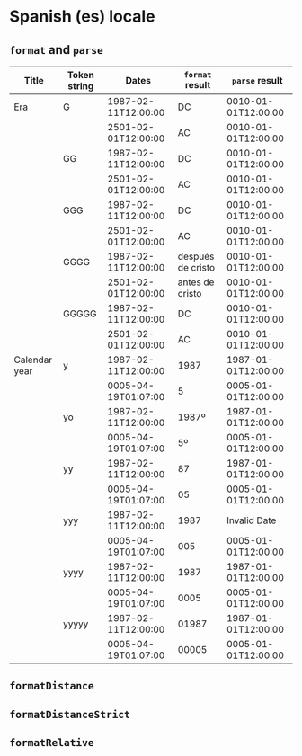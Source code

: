 # Spanish (es) locale

## `format` and `parse`

| Title | Token string | Dates | `format` result | `parse` result |
|-------|--------------|-------|-------------------|------------------|
| Era | G | 1987-02-11T12:00:00 | DC | 0010-01-01T12:00:00 |
| | | 2501-02-01T12:00:00 | AC | 0010-01-01T12:00:00 |
| | GG | 1987-02-11T12:00:00 | DC | 0010-01-01T12:00:00 |
| | | 2501-02-01T12:00:00 | AC | 0010-01-01T12:00:00 |
| | GGG | 1987-02-11T12:00:00 | DC | 0010-01-01T12:00:00 |
| | | 2501-02-01T12:00:00 | AC | 0010-01-01T12:00:00 |
| | GGGG | 1987-02-11T12:00:00 | después de cristo | 0010-01-01T12:00:00 |
| | | 2501-02-01T12:00:00 | antes de cristo | 0010-01-01T12:00:00 |
| | GGGGG | 1987-02-11T12:00:00 | DC | 0010-01-01T12:00:00 |
| | | 2501-02-01T12:00:00 | AC | 0010-01-01T12:00:00 |
| Calendar year | y | 1987-02-11T12:00:00 | 1987 | 1987-01-01T12:00:00 |
| | | 0005-04-19T01:07:00 | 5 | 0005-01-01T12:00:00 |
| | yo | 1987-02-11T12:00:00 | 1987º | 1987-01-01T12:00:00 |
| | | 0005-04-19T01:07:00 | 5º | 0005-01-01T12:00:00 |
| | yy | 1987-02-11T12:00:00 | 87 | 1987-01-01T12:00:00 |
| | | 0005-04-19T01:07:00 | 05 | 0005-01-01T12:00:00 |
| | yyy | 1987-02-11T12:00:00 | 1987 | Invalid Date |
| | | 0005-04-19T01:07:00 | 005 | 0005-01-01T12:00:00 |
| | yyyy | 1987-02-11T12:00:00 | 1987 | 1987-01-01T12:00:00 |
| | | 0005-04-19T01:07:00 | 0005 | 0005-01-01T12:00:00 |
| | yyyyy | 1987-02-11T12:00:00 | 01987 | 1987-01-01T12:00:00 |
| | | 0005-04-19T01:07:00 | 00005 | 0005-01-01T12:00:00 |

## `formatDistance`

## `formatDistanceStrict`

## `formatRelative`
